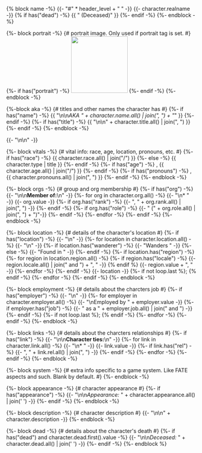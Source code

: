 {% block name -%}
    {{- "#" * header_level + " " -}}
    {{- character.realname -}} {% if has("dead") -%}
        {{ " (Deceased)" }}
    {%- endif -%}
{%- endblock -%}

{%- block portrait -%}
    {# portrait image. Only used if portrait tag is set. #}
    {%- if has("portrait") -%}
        <img src="/{{ character.portrait.first() }}" class="align-right decor-shadow" width="150px" loading="lazy">
    {%- endif -%}
{%- endblock -%}

{%-block aka -%}
    {# titles and other names the character has #}
    {%- if has("name") -%}
        {{ "\n\n*AKA " + character.name.all() | join(", ") + "*" }}
    {%- endif -%}
    {%- if has("title") -%}
        {{ "\n\n" + character.title.all() | join(", ") }}
    {%- endif -%}
{%- endblock -%}

{{- "\n\n" -}}

{%- block vitals -%}
{# vital info: race, age, location, pronouns, etc. #}
{%- if has("race") -%}
    {{ character.race.all() | join("/") }}
{%- else -%}
    {{ character.type | title }}
{%- endif -%}
{%- if has("age") -%}
    , {{ character.age.all() | join("/") }}
{%- endif -%}
{%- if has("pronouns") -%}
    , {{ character.pronouns.all() | join(", ") }}
{%- endif -%}
{%- endblock -%}

{%- block orgs -%}
    {# group and org membership #}
    {%- if has("org") -%}
        {{- "\n\n**Member of:**\n" -}}
        {%- for org in character.org.all() -%}
            {{- "\n* " -}}
            {{- org.value -}}
            {%- if org.has("rank") -%}
                {{- ", " + org.rank.all() | join(", ") -}}
            {%- endif -%}
            {%- if org.has("role") -%}
                {{- " (" + org.role.all() | join(", ") + ")"-}}
            {%- endif -%}
        {%- endfor -%}
    {%- endif -%}
{%- endblock -%}

{%- block location -%}
    {# details of the character's location #}
    {%- if has("location") -%}
        {{- "\n" -}}
        {%- for location in character.location.all() -%}
            {{- "\n" -}}
            {%- if location.has("wanderer") -%}
                {{- "Wanders " -}}
            {%- else -%}
                {{- "Found in " -}}
            {%- endif -%}
            {%- if location.has("region") -%}
                {%- for region in location.region.all() -%}
                    {%- if region.has("locale") -%}
                        {{- region.locale.all() | join(" and ") + ", " -}}
                    {% endif %}
                    {{- region.value + ", " -}}
                {%- endfor -%}
            {%- endif -%}
            {{- location -}}
            {%- if not loop.last %}; {% endif -%}
        {%- endfor -%}
    {%- endif -%}
{%- endblock -%}

{%- block employment -%}
    {# details about the charcters job #}
    {%- if has("employer") -%}
        {{- "\n" -}}
        {%- for employer in character.employer.all() -%}
            {{- "\nEmployed by " + employer.value -}}
            {%- if employer.has("job") -%}
                {{- " as a " + employer.job.all() | join(" and ") -}}
            {%- endif -%}
            {%- if not loop.last %}; {% endif -%}
        {%- endfor -%}
    {%- endif -%}
{%- endblock -%}

{%- block links -%}
    {# details about the charcters relationships #}
    {%- if has("link") -%}
        {{- "\n\n**Character ties:**\n" -}}
        {%- for link in character.link.all() -%}
            {{- "\n* " -}}
            {{- link.value -}}
            {%- if link.has("rel") -%}
                {{- ", " + link.rel.all() | join(", ") -}}
            {%- endif -%}
        {%- endfor -%}
    {%- endif -%}
{%- endblock -%}

{%- block system -%}
{# extra info specific to a game system. Like FATE aspects and such. Blank by default. #}
{%- endblock -%}

{%- block appearance -%}
    {# character appearance #}
    {%- if has("appearance") -%}
        {{- "\n\n*Appearance:* " + character.appearance.all() | join(' ') -}}
    {%- endif -%}
{%- endblock -%}

{%- block description -%}
    {# character description #}
    {{- "\n\n" + character.description -}}
{%- endblock -%}

{%- block dead -%}
    {# details about the character's death #}
    {%- if has("dead") and character.dead.first().value -%}
        {{- "\n\n*Deceased:* " + character.dead.all() | join(' ') -}}
    {%- endif -%}
{%- endblock %}
